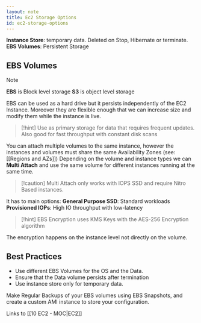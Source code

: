 ```yaml
---
layout: note
title: Ec2 Storage Options
id: ec2-storage-options
---
```



**Instance Store**: temporary data. Deleted on Stop, Hibernate or terminate.
**EBS Volumes**: Persistent Storage


## EBS Volumes

> [!note]
> **EBS** is Block level storage
> **S3** is object level storage

EBS can be used as a hard drive but it persists independently of the EC2 Instance. Moreover they are flexible enough that we can increase size and modify them while the instance is live. 

> [!hint] 
> Use as primary storage for data that requires frequent updates.
>  Also good for fast throughput with constant disk scans

You can attach multiple volumes to the same instance, however the instances and volumes must share the same Availability Zones (see: [[Regions and AZs]])
Depending on the volume and instance types we can **Multi Attach** and use the same volume for different instances running at the same time.

> [!caution] Multi Attach only works with IOPS SSD and require Nitro Based instances.

It has to main options:
**General Purpose SSD**: Standard workloads
**Provisioned IOPs**: High IO throughput with low-latency

> [!hint] EBS Encryption uses KMS Keys with the AES-256 Encryption algorithm

The encryption happens on the instance level not directly on the volume.

## Best Practices

- Use different EBS Volumes for the OS and the Data. 
- Ensure that the Data volume persists after termination
- Use instance store only for temporary data.

Make Regular Backups of your EBS volumes using EBS Snapshots, and create a custom AMI instance to store your configuration.

Links to [[10 EC2 - MOC|EC2]]